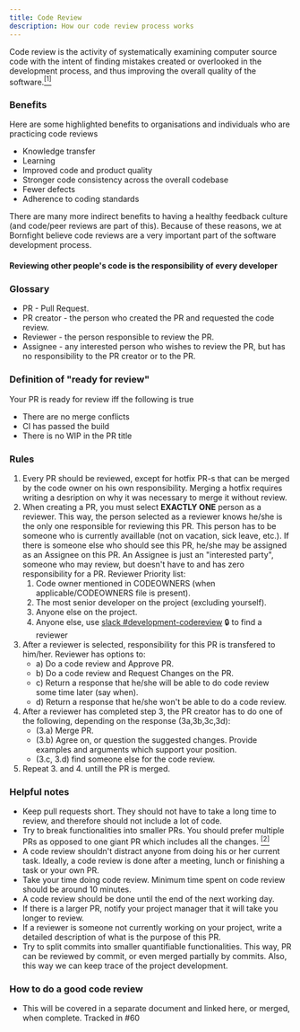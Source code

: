 ```yaml
---
title: Code Review
description: How our code review process works 
---
```


Code review is the activity of systematically examining computer source code with the intent of finding mistakes created
or overlooked in the development process, and thus improving the overall quality of the software.[<sup>[1]</sup>](https://samuelmullen.com/articles/effective_code_reviews/)

### Benefits
Here are some highlighted benefits to organisations and individuals who are practicing code reviews
* Knowledge transfer
* Learning
* Improved code and product quality
* Stronger code consistency across the overall codebase
* Fewer defects
* Adherence to coding standards

There are many more indirect benefits to having a healthy feedback culture (and code/peer reviews are part of this). 
Because of these reasons, we at Bornfight believe code reviews are a very important part of the software development process.

#### Reviewing other people's code is the responsibility of every developer

### Glossary
 - PR - Pull Request.
 - PR creator - the person who created the PR and requested the code review.
 - Reviewer - the person responsible to review the PR.
 - Assignee - any interested person who wishes to review the PR, but has no responsibility to the PR creator or to the PR.

### Definition of "ready for review"
Your PR is ready for review iff the following is true
* There are no merge conflicts
* CI has passed the build
* There is no WIP in the PR title

### Rules
1. Every PR should be reviewed, except for hotfix PR-s that can be merged by the code owner on his own responsibility. Merging a hotfix requires writing a desription on why it was necessary to merge it without review. 
2. When creating a PR, you must select **EXACTLY ONE** person as a reviewer. This way, the person selected as a reviewer knows he/she is the only one responsible for reviewing this PR. This person has to be someone who is currently availlable (not on vacation, sick leave, etc.).
If there is someone else who should see this PR, he/she may be assigned as an Assignee on this PR. An Assignee is just an "interested party", someone who may review, but doesn't have to and has zero responsibility for a PR.
	Reviewer Priority list:
    1. Code owner mentioned in CODEOWNERS (when applicable/CODEOWNERS file is present).
	2. The most senior developer on the project (excluding yourself).
	3. Anyone else on the project.
	4. Anyone else, use [slack #development-codereview](https://bornfight.slack.com/archives/C013098CQ92) 🔒 to find a reviewer
3. After a reviewer is selected, responsibility for this PR is transfered to him/her. Reviewer has options to:
	* a) Do a code review and Approve PR.
	* b) Do a code review and Request Changes on the PR.
	* c) Return a response that he/she will be able to do code review some time later (say when).
	* d) Return a response that he/she won't be able to do a code review.
4. After a reviewer has completed step 3, the PR creator has to do one of the following, depending on the response (3a,3b,3c,3d):
	* (3.a) Merge PR.
	* (3.b) Agree on, or question the suggested changes. Provide examples and arguments which support your position.
	* (3.c, 3.d) find someone else for the code review.
5. Repeat 3. and 4. untill the PR is merged.

### Helpful notes
 - Keep pull requests short. They should not have to take a long time to review, and therefore should not include a lot of code.
 - Try to break functionalities into smaller PRs. You should prefer multiple PRs as opposed to one giant PR which includes all the changes. [<sup>[2]</sup>](https://github.com/bornfight/README/pull/38/files#r422118361)
 - A code review shouldn't distract anyone from doing his or her current task. Ideally, a code review is done after a meeting, lunch or finishing a task or your own PR.
 - Take your time doing code review. Minimum time spent on code review should be around 10 minutes.
 - A code review should be done until the end of the next working day.
 - If there is a larger PR, notify your project manager that it will take you longer to review.
 - If a reviewer is someone not currently working on your project, write a detailed description of what is the purpose of this PR.
 - Try to split commits into smaller quantifiable functionalities. This way, PR can be reviewed by commit, or even merged partially by commits. Also, this way we can keep trace of the project development.

### How to do a good code review
* This will be covered in a separate document and linked here, or merged, when complete. Tracked in #60
